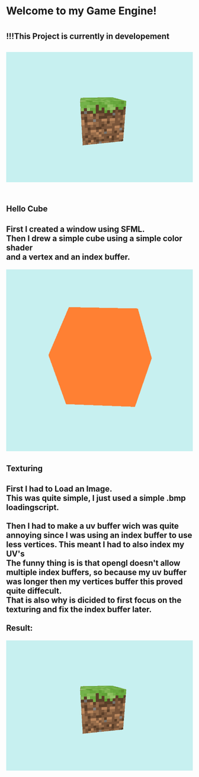 <h1>Welcome to my Game Engine!<h1/>
<h2>!!!This Project is currently in developement<h2/>
  <img src="documentation/TurningMineGrass.gif"/>
  <br><br>
  <h2>Hello Cube<h2/>
  <p>First I created a window using SFML.<br>
    Then I drew a simple cube using a simple color shader<br> and a vertex and an index buffer.<p/>
  <img src="documentation/RHGEturning-cube.gif"/>
  <h2>Texturing<h2/>
    <p>First I had to Load an Image.<br>
      This was quite simple, I just used a simple .bmp loadingscript.<br>
      <br>
      Then I had to make a uv buffer wich was quite annoying since I was using an index buffer to use less vertices. This meant I had to also index my UV's<br>
      The funny thing is is that opengl doesn't allow multiple index buffers, so because my uv buffer was longer then my vertices buffer this proved quite diffecult.<br>
      That is also why is dicided to first focus on the texturing and fix the index buffer later.
      <br><br>Result:     
    <p/>
<img src="documentation/TurningMineGrass.gif"/>
